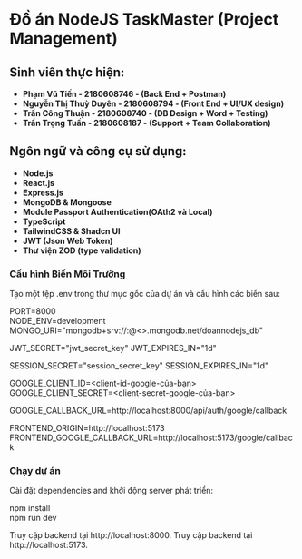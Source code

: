 # Đồ án NodeJS TaskMaster (Project Management)

## Sinh viên thực hiện:
- **Phạm Vũ Tiến - 2180608746 - (Back End + Postman)**
- **Nguyễn Thị Thuỳ Duyên - 2180608794 - (Front End  + UI/UX design)**
- **Trần Công Thuận - 2180608740 - (DB Design + Word + Testing)**
- **Trần Trọng Tuấn - 2180608187 - (Support + Team Collaboration)**

## Ngôn ngữ và công cụ sử dụng:
- **Node.js**
- **React.js**
- **Express.js**
- **MongoDB & Mongoose**
- **Module Passport Authentication(OAth2 và Local)**
- **TypeScript** 
- **TailwindCSS & Shadcn UI**
- **JWT (Json Web Token)**
- **Thư viện ZOD (type validation)**

### Cấu hình Biến Môi Trường
Tạo một tệp .env trong thư mục gốc của dự án và cấu hình các biến sau:

PORT=8000  
NODE_ENV=development  
MONGO_URI="mongodb+srv://<username>:<password>@<>.mongodb.net/doannodejs_db"  

JWT_SECRET="jwt_secret_key"
JWT_EXPIRES_IN="1d"

SESSION_SECRET="session_secret_key"
SESSION_EXPIRES_IN="1d"

GOOGLE_CLIENT_ID=<client-id-google-của-bạn>  
GOOGLE_CLIENT_SECRET=<client-secret-google-của-bạn>  

GOOGLE_CALLBACK_URL=http://localhost:8000/api/auth/google/callback

FRONTEND_ORIGIN=http://localhost:5173
FRONTEND_GOOGLE_CALLBACK_URL=http://localhost:5173/google/callback

### Chạy dự án

Cài đặt dependencies and khởi động server phát triển:

npm install  
npm run dev

Truy cập backend tại http://localhost:8000.
Truy cập backend tại http://localhost:5173.